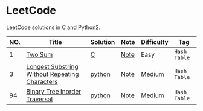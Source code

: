 LeetCode
========
LeetCode solutions in C and Python2.

|NO.|Title|Solution|Note|Difficulty|Tag|
|---|-----|--------|----|----------|---|
|1|[Two Sum](https://leetcode.com/problems/two-sum/description/)|[C](001.Two%20Sum/solution.h)|[Note](001.Two%20Sum)|Easy|`Hash Table`|
|3|[Longest Substring Without Repeating Characters](https://leetcode.com/problems/longest-substring-without-repeating-characters/description/)|[python](003.Longest%20Substring%20Without%20Repeating%20Characters/solution.py)|[Note](003.Longest%20Substring%20Without%20Repeating%20Characters)|Medium|`Hash Table`|
|94|[Binary Tree Inorder Traversal](https://leetcode.com/problems/binary-tree-inorder-traversal/description/)|[python](094.Binary%20Tree%20Inorder%20Traversal/solution.h)|[Note](094.Binary%20Tree%20Inorder%20Traversal)|Medium|`Hash Table`|